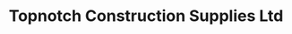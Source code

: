 ---
title: "Topnotch Construction Supplies Ltd"
url: /eastbourne/topnotch-construction-supplies-ltd/
shop: Allgemein
---